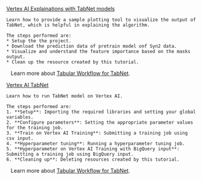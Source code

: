 
[Vertex AI Explainations with TabNet models](https://github.com/GoogleCloudPlatform/vertex-ai-samples/blob/main/notebooks/official/tabnet/ai-explanations-tabnet-algorithm.ipynb)

```
Learn how to provide a sample plotting tool to visualize the output of TabNet, which is helpful in explaining the algorithm.

The steps performed are:
* Setup the the project.
* Download the prediction data of pretrain model onf Syn2 data.
* Visualize and understand the feature importance based on the masks output.
* Clean up the resource created by this tutorial.

```

&nbsp;&nbsp;&nbsp;Learn more about [Tabular Workflow for TabNet](https://cloud.google.com/vertex-ai/docs/tabular-data/tabular-workflows/tabnet).


[Vertex AI TabNet](https://github.com/GoogleCloudPlatform/vertex-ai-samples/blob/main/notebooks/official/tabnet/tabnet_vertex_tutorial.ipynb)

```
Learn how to run TabNet model on Vertex AI.

The steps performed are:
1. **Setup**: Importing the required libraries and setting your global variables.
2. **Configure parameters**: Setting the appropriate parameter values for the training job.
3. **Train on Vertex AI Training**: Submitting a training job using csv input.
4. **Hyperparameter tuning**: Running a hyperparameter tuning job.
5. **Hyperparameter on Vertex AI Training with BigQuery input**: Submitting a training job using BigQuery input.
6. **Cleaning up**: Deleting resources created by this tutorial.

```

&nbsp;&nbsp;&nbsp;Learn more about [Tabular Workflow for TabNet](https://cloud.google.com/vertex-ai/docs/tabular-data/tabular-workflows/tabnet).


